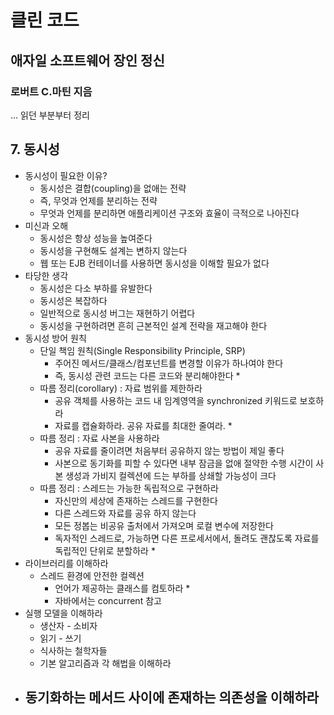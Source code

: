# 클린 코드
## 애자일 소프트웨어 장인 정신
### 로버트 C.마틴 지음
...
읽던 부분부터 정리

## 7. 동시성
- 동시성이 필요한 이유?
    - 동시성은 결합(coupling)을 없애는 전략
    - 즉, 무엇과 언제를 분리하는 전략
    - 무엇과 언제를 분리하면 애플리케이션 구조와 효율이 극적으로 나아진다
- 미신과 오해
    - 동시성은 항상 성능을 높여준다
    - 동시성을 구현해도 설계는 변하지 않는다
    - 웹 또는 EJB 컨테이너를 사용하면 동시성을 이해할 필요가 없다
- 타당한 생각
    - 동시성은 다소 부하를 유발한다
    - 동시성은 복잡하다
    - 일반적으로 동시성 버그는 재현하기 어렵다
    - 동시성을 구현하려면 흔히 근본적인 설계 전략을 재고해야 한다
- 동시성 방어 원칙
    - 단일 책임 원칙(Single Responsibility Principle, SRP)
        - 주어진 메서드/클래스/컴포넌트를 변경할 이유가 하나여야 한다
        - 즉, 동시성 관련 코드는 다른 코드와 분리해야한다 *
    - 따름 정리(corollary) : 자료 범위를 제한하라
        - 공유 객체를 사용하는 코드 내 임계영역을 synchronized 키워드로 보호하라
        - 자료를 캡슐화하라. 공유 자료를 최대한 줄여라. *
    - 따름 정리 : 자료 사본을 사용하라
        - 공유 자료를 줄이려면 처음부터 공유하지 않는 방법이 제일 좋다
        - 사본으로 동기화를 피할 수 있다면 내부 잠금을 없애 절약한 수행 시간이 사본 생성과 가비지 컬렉션에 드는 부하를 상쇄할 가능성이 크다
    - 따름 정리 : 스레드는 가능한 독립적으로 구현하라
        - 자신만의 세상에 존재하는 스레드를 구현한다
        - 다른 스레드와 자료를 공유 하지 않는다
        - 모든 정봅는 비공유 출처에서 가져오며 로컬 변수에 저장한다
        - 독자적인 스레드로, 가능하면 다른 프로세서에서, 돌려도 괜찮도록 자료를 독립적인 단위로 분할하라 *
- 라이브러리를 이해하라
    - 스레드 환경에 안전한 컬렉션
        - 언어가 제공하는 클래스를 컴토하라 *
        - 자바에서는 concurrent 참고
- 실행 모델을 이해하라
    - 생산자 - 소비자
    - 읽기 - 쓰기
    - 식사하는 철학자들
    - 기본 알고리즘과 각 해법을 이해하라
- 동기화하는 메서드 사이에 존재하는 의존성을 이해하라
    - 
